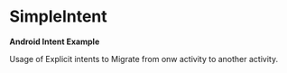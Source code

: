 # SimpleIntent
<b>Android Intent Example</b>

Usage of Explicit intents to Migrate from onw activity to another activity. 
